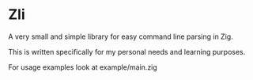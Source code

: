 # Zli

A very small and simple library for easy command line parsing in Zig.

This is written specifically for my personal needs and learning purposes.

For usage examples look at example/main.zig

